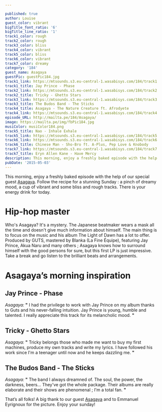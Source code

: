 ```yaml
---

published: true
author: Louise
guest_color: vibrant
bigTitle_font_ratio: '6'
bigTitle_line_ratio: '1'
track1_color: rough
track2_color: rough
track3_color: bliss
track4_color: vibrant
track5_color: bliss
track6_color: vibrant
track7_color: dreamy
category: '184'
guest_name: Asagaya
guestPic: guestPic184.jpg
track1_link: https://mtsounds.s3.eu-central-1.wasabisys.com/184/track1.mp3
track1_title: Jay Prince - Phase
track2_link: https://mtsounds.s3.eu-central-1.wasabisys.com/184/track2.mp3
track2_title: Tricky - Ghetto Stars
track3_link: https://mtsounds.s3.eu-central-1.wasabisys.com/184/track3.mp3
track3_title: The Budos Band - The Sticks
track4_title: Asagaya - The Nature Creature ft. Afrodyete
track4_link: https://mtsounds.s3.eu-central-1.wasabisys.com/184/track4.mp3
episode_URL: http://mailta.pe/184/Asagaya/
image: https://mailta.pe/img/fbPic184.jpg
musiColor: musiColor184.png
track5_title: Nao - Inhale Exhale
track5_link: https://mtsounds.s3.eu-central-1.wasabisys.com/184/track5.mp3
track6_link: https://mtsounds.s3.eu-central-1.wasabisys.com/184/track6.mp3
track6_title: Chinese Man - Sho-Bro ft. A-Plus, Pep Love & Knobody
track7_link: https://mtsounds.s3.eu-central-1.wasabisys.com/184/track7.mp3
track7_title: Eryn Allen Kane - Have Mercy
description: This morning, enjoy a freshly baked episode with the help of our special guest Asagaya.
pubDate: '2015-05-03'
---
```


This morning, enjoy a freshly baked episode with the help of our special guest [Asagaya](https://www.facebook.com/asa6aya). Follow the recipe for a stunning Sunday : a pinch of dreamy mood, a cup of vibrant and some bliss and rough tracks. There is your energy drink for today.
 
# Hip-hop master

Who's Asagaya? It's a mystery. The Japanese beatmaker wears a mask all the time and doesn't give much information about himself. The main thing is to focus on the music and his album The Light of Dawn has a lot to offer. Produced by GUTS, mastered by Blanka (La Fine Équipe), featuring Jay Prince, Akua Naru and many others ; Asagaya knows how to surround himself with the good persons for sure, but this first LP is just impressive. Take a break and go listen to the brilliant beats and arrangements. 
 
# Asagaya’s morning inspiration
 
## Jay Prince - Phase
_Asagaya:_ **"** I had the privilege to work with Jay Prince on my album thanks to Guts and his never-falling intuition. Jay Prince is young, humble and talented. I really appreciate this track for its melancholic mood. **"** 
 
## Tricky - Ghetto Stars
_Asagaya:_ **"** Tricky belongs those who made me want to buy my first machines, produce my own tracks and write my lyrics. 
I have followed his work since I'm a teenager until now and he keeps dazzling me. **"** 
 
## The Budos Band - The Sticks
_Asagaya:_ **"** The band I always dreamned of. The soul, the power, the darkness, beers... They've got the whole package.
Their albums are really elaborate and their shows are phenomenal ; I'm a total fan. **"** 
 

That’s all folks! A big thank to our guest [Asagaya](https://www.facebook.com/asa6aya) and to Emmanuel Eyrignoux for the picture. Enjoy your sunday!
